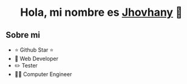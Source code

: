 <div align="center">
<h1 align="center">Hola, mi nombre es <a href="https://jhovhany.netlify.app/">Jhovhany</a> 👋</h1>
</div>

## Sobre mi
- ⭐ Github Star ⭐ 
- 📲 Web Developer
- ✏️ Tester
- 🧑‍🏫 Computer Engineer
<br>                                                                                 
</div>
<br>                                                                                 
</div>
<br>

